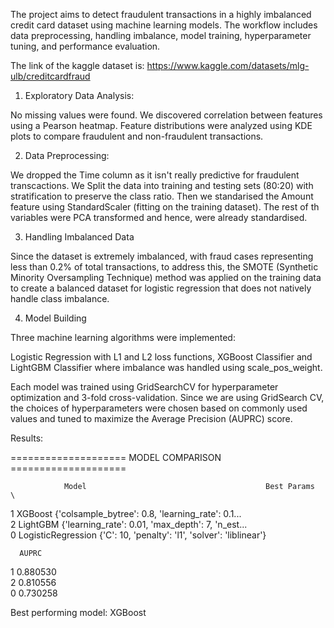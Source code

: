 The project aims to detect fraudulent transactions in a highly imbalanced credit card dataset using machine learning models. The workflow includes data preprocessing, handling imbalance, model training, hyperparameter tuning, and performance evaluation.

The link of the kaggle dataset is: https://www.kaggle.com/datasets/mlg-ulb/creditcardfraud 

1. Exploratory Data Analysis:

No missing values were found. We discovered correlation between features using a Pearson heatmap. Feature distributions were analyzed using KDE plots to compare fraudulent and non-fraudulent transactions.

2. Data Preprocessing:

We dropped the Time column as it isn't really predictive for fraudulent transcactions. We Split the data into training and testing sets (80:20) with stratification to preserve the class ratio. Then we standarised the Amount feature using StandardScaler (fitting on the training dataset). The rest of th variables were PCA transformed and hence, were already standardised. 

3. Handling Imbalanced Data

Since the dataset is extremely imbalanced, with fraud cases representing less than 0.2% of total transactions, to address this, the SMOTE (Synthetic Minority Oversampling Technique) method was applied on the training data to create a balanced dataset for logistic regression that does not natively handle class imbalance.

4. Model Building

Three machine learning algorithms were implemented:

Logistic Regression with L1 and L2 loss functions, 
XGBoost Classifier and LightGBM Classifier where imbalance was handled using scale_pos_weight.

Each model was trained using GridSearchCV for hyperparameter optimization and 3-fold cross-validation.
Since we are using GridSearch CV, the choices of hyperparameters were chosen based on commonly used values and tuned to maximize the Average Precision (AUPRC) score.

Results:

==================== MODEL COMPARISON ====================

                Model                                        Best Params  \
1             XGBoost  {'colsample_bytree': 0.8, 'learning_rate': 0.1...   
2            LightGBM  {'learning_rate': 0.01, 'max_depth': 7, 'n_est...   
0  LogisticRegression  {'C': 10, 'penalty': 'l1', 'solver': 'liblinear'}   

      AUPRC  
1  0.880530  
2  0.810556  
0  0.730258  

 Best performing model: XGBoost



